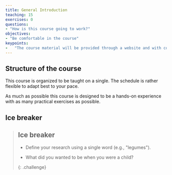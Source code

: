 ```yaml
---
title: General Introduction
teaching: 15
exercises: 0
questions:
- "How is this course going to work?"
objectives:
- "Be comfortable in the course"
keypoints:
-   "The course material will be provided through a website and with corresponding PDF."
---
```


## Structure of the course

This course is organized to be taught on a single. The schedule is rather flexible to adapt best to your pace.

As much as possible this course is designed to be a hands-on experience with as many practical exercises as possible.

## Ice breaker

> Ice breaker
> -------------
>
> -   Define your research using a single word (e.g., "legumes").
>
> -   What did you wanted to be when you were a child?
>
>  {: .challenge}
